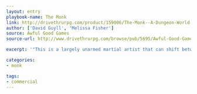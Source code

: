 ```yaml
---
layout: entry
playbook-name: The Monk
link: http://drivethrurpg.com/product/159006/The-Monk--A-Dungeon-World-Playbook
author: ['David Guyll', 'Melissa Fisher']
source: Awful Good Games
source-url: http://www.drivethrurpg.com/browse/pub/5695/Awful-Good-Games

excerpt: '"This is a largely unarmed martial artist that can shift between various fighting styles."'

categories:
- monk

tags:
- commercial
---
```

